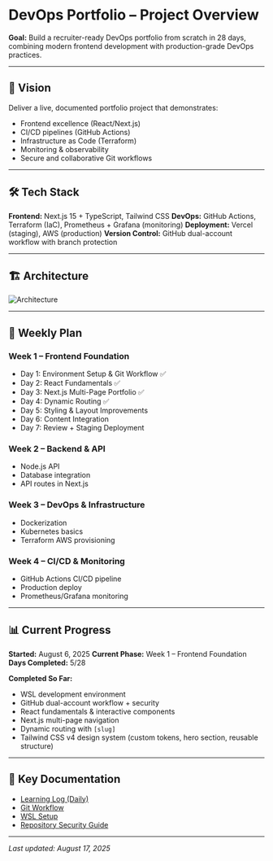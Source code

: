 # DevOps Portfolio – Project Overview

**Goal:** Build a recruiter-ready DevOps portfolio from scratch in 28 days, combining modern frontend development with production-grade DevOps practices.

---

## 🎯 Vision
Deliver a live, documented portfolio project that demonstrates:
- Frontend excellence (React/Next.js)
- CI/CD pipelines (GitHub Actions)
- Infrastructure as Code (Terraform)
- Monitoring & observability
- Secure and collaborative Git workflows

---

## 🛠️ Tech Stack
**Frontend:** Next.js 15 + TypeScript, Tailwind CSS 
**DevOps:** GitHub Actions, Terraform (IaC), Prometheus + Grafana (monitoring) 
**Deployment:** Vercel (staging), AWS (production) 
**Version Control:** GitHub dual-account workflow with branch protection

---

## 🏗️ Architecture
![Architecture](./architecture/DevOps_Portfolio_Arch.png)

---

## 📆 Weekly Plan

### Week 1 – Frontend Foundation
- Day 1: Environment Setup & Git Workflow ✅
- Day 2: React Fundamentals ✅
- Day 3: Next.js Multi-Page Portfolio ✅
- Day 4: Dynamic Routing ✅
- Day 5: Styling & Layout Improvements
- Day 6: Content Integration
- Day 7: Review + Staging Deployment

### Week 2 – Backend & API
- Node.js API
- Database integration
- API routes in Next.js

### Week 3 – DevOps & Infrastructure
- Dockerization
- Kubernetes basics
- Terraform AWS provisioning

### Week 4 – CI/CD & Monitoring
- GitHub Actions CI/CD pipeline
- Production deploy
- Prometheus/Grafana monitoring

---

## 📊 Current Progress
**Started:** August 6, 2025 
**Current Phase:** Week 1 – Frontend Foundation 
**Days Completed:** 5/28

**Completed So Far:**
- WSL development environment
- GitHub dual-account workflow + security
- React fundamentals & interactive components
- Next.js multi-page navigation
- Dynamic routing with `[slug]`
- Tailwind CSS v4 design system (custom tokens, hero section, reusable structure)

---

## 📂 Key Documentation
- [Learning Log (Daily)](./learning/LEARNING_LOG.md)
- [Git Workflow](./learning/GIT_WORKFLOW.md)
- [WSL Setup](./setup/wsl-project-setup.md)
- [Repository Security Guide](./security/repo-security-guide.md)

---

_Last updated: August 17, 2025_

